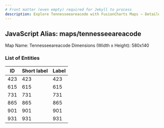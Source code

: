 ```yaml
---
# Front matter (even empty) required for Jekyll to process
description: Explore Tennesseeareacode with FusionCharts Maps – Detailed features for seamless integration. Try now & enhance your data visualization today! 
---
```


## JavaScript Alias: maps/tennesseeareacode

Map Name: Tennesseeareacode
Dimensions (Width x Height): 580x140





### List of Entities

ID | Short label | Label
---|---|---|
423|423|423
615|615|615
731|731|731
865|865|865
901|901|901
931|931|931

